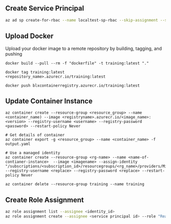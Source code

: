 Create Service Principal
------------------------

```bash
az ad sp create-for-rbac --name localtest-sp-rbac --skip-assignment --sdk-auth > local-sp.json
```

Upload Docker
-------------

Upload your docker image to a remote repository by building, tagging, and pushing

```code bash
docker build --pull --rm -f "dockerfile" -t training:latest "."
```

```code bash
docker tag training:latest <repository_name>.azurecr.io/training:latest
```

```code bash
docker push blxcontainerregistry.azurecr.io/training:latest
```

Update Container Instance
-------------------------

```code bash
az container create --resource-group <resource_group> --name <container_name) --image <registryname>.azurecr.io/<image_name>:<version> --registry-username <username> --registry-password <password> --restart-policy Never

# Get details of container
az container export -g <resource_group> --name <container_name> -f output.yaml

# Use a managed identity
az container create --resource-group <rg-name> --name <name-of-contianer-instance>  --image <imagename> --assign-identity "/subscriptions/<subscription_id>/resourcegroups/<rg_name>/providers/Microsoft.ManagedIdentity/userAssignedIdentities/<identity_id>"  --registry-username <replace> --registry-password <replace> --restart-policy Never

```

```code bash
az container delete --resource-group training --name training 
```


Create Role Assignment
-----------------------

```bash
az role assignment list --assignee <identity_id>
az role assignment create --assignee <service principal id> --role "Reader" --scope /subscriptions/<subscription_id>
```